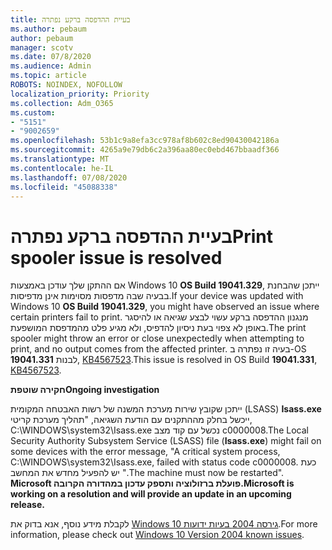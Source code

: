 ```yaml
---
title: בעיית ההדפסה ברקע נפתרה
ms.author: pebaum
author: pebaum
manager: scotv
ms.date: 07/8/2020
ms.audience: Admin
ms.topic: article
ROBOTS: NOINDEX, NOFOLLOW
localization_priority: Priority
ms.collection: Adm_O365
ms.custom:
- "5151"
- "9002659"
ms.openlocfilehash: 53b1c9a8efa3cc978af8b602c8ed90430042186a
ms.sourcegitcommit: 4265a9e79db6c2a396aa80ec0ebd467bbaadf366
ms.translationtype: MT
ms.contentlocale: he-IL
ms.lasthandoff: 07/08/2020
ms.locfileid: "45088338"
---
```

# <a name="print-spooler-issue-is-resolved"></a><span data-ttu-id="8f32b-102">בעיית ההדפסה ברקע נפתרה</span><span class="sxs-lookup"><span data-stu-id="8f32b-102">Print spooler issue is resolved</span></span>

<span data-ttu-id="8f32b-103">אם ההתקן שלך עודכן באמצעות Windows 10 **OS Build 19041.329**, ייתכן שהבחנת בבעיה שבה מדפסות מסוימות אינן מדפיסות.</span><span class="sxs-lookup"><span data-stu-id="8f32b-103">If your device was updated with Windows 10  **OS Build 19041.329**, you might have observed an issue where certain printers fail to print.</span></span> <span data-ttu-id="8f32b-104">מנגנון ההדפסה ברקע עשוי לבצע שגיאה או להיסגר באופן לא צפוי בעת ניסיון להדפיס, ולא מגיע פלט מהמדפסת המושפעת.</span><span class="sxs-lookup"><span data-stu-id="8f32b-104">The print spooler might throw an error or close unexpectedly when attempting to print, and no output comes from the affected printer.</span></span> <span data-ttu-id="8f32b-105">בעיה זו נפתרה ב-OS לבנות **19041.331**, [KB4567523](https://support.microsoft.com/help/4567523/windows-10-update-kb4567523).</span><span class="sxs-lookup"><span data-stu-id="8f32b-105">This issue is resolved in OS Build  **19041.331**, [KB4567523](https://support.microsoft.com/help/4567523/windows-10-update-kb4567523).</span></span>  

<span data-ttu-id="8f32b-106">**חקירה שוטפת**</span><span class="sxs-lookup"><span data-stu-id="8f32b-106">**Ongoing investigation**</span></span>

<span data-ttu-id="8f32b-107">ייתכן שקובץ שירות מערכת המשנה של רשות האבטחה המקומית (LSASS) **Isass.exe** ייכשל בחלק מההתקנים עם הודעת השגיאה, "תהליך מערכת קריטי, C:\WINDOWS\system32\Isass.exe נכשל עם קוד מצב c0000008.</span><span class="sxs-lookup"><span data-stu-id="8f32b-107">The Local Security Authority Subsystem Service (LSASS) file (**Isass.exe**) might fail on some devices with the error message, "A critical system process, C:\WINDOWS\system32\Isass.exe, failed with status code c0000008.</span></span> <span data-ttu-id="8f32b-108">כעת יש להפעיל מחדש את המחשב ".</span><span class="sxs-lookup"><span data-stu-id="8f32b-108">The machine must now be restarted".</span></span>  <span data-ttu-id="8f32b-109">**Microsoft פועלת ברזולוציה ותספק עדכון במהדורה הקרובה.**</span><span class="sxs-lookup"><span data-stu-id="8f32b-109">**Microsoft is working on a resolution and will provide an update in an upcoming release.**</span></span>

<span data-ttu-id="8f32b-110">לקבלת מידע נוסף, אנא בדוק את [Windows 10 גירסה 2004 בעיות ידועות](https://docs.microsoft.com/windows/release-information/status-windows-10-2004#442msgdesc).</span><span class="sxs-lookup"><span data-stu-id="8f32b-110">For more information, please check out  [Windows 10 Version 2004 known issues](https://docs.microsoft.com/windows/release-information/status-windows-10-2004#442msgdesc).</span></span>